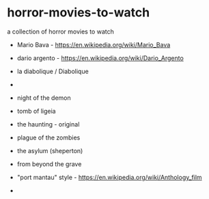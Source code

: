 horror-movies-to-watch
======================

a collection of horror movies to watch

* Mario Bava - https://en.wikipedia.org/wiki/Mario_Bava
* dario argento - https://en.wikipedia.org/wiki/Dario_Argento
* la diabolique / Diabolique
* 

* night of the demon
* tomb of ligeia
* the haunting - original
* plague of the zombies
* the asylum (sheperton)
* from beyond the grave
* "port mantau" style - https://en.wikipedia.org/wiki/Anthology_film
* 
